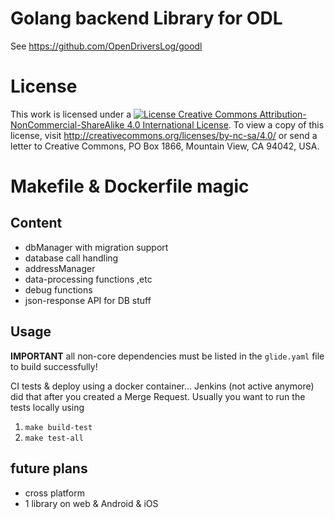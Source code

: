 # Golang backend Library for ODL
See https://github.com/OpenDriversLog/goodl
# License 
This work is licensed under a [![License](https://i.creativecommons.org/l/by-nc-sa/4.0/80x15.png) Creative Commons Attribution-NonCommercial-ShareAlike 4.0 International License](https://creativecommons.org/licenses/by-nc-sa/4.0/).
To view a copy of this license, visit http://creativecommons.org/licenses/by-nc-sa/4.0/ or send a letter to Creative Commons, PO Box 1866, Mountain View, CA 94042, USA.
# Makefile & Dockerfile magic

## Content

- dbManager with migration support
- database call handling
- addressManager
- data-processing functions ,etc
- debug functions
- json-response API for DB stuff

## Usage

__IMPORTANT__ all non-core dependencies must be listed in the `glide.yaml` file to build successfully!

CI tests & deploy using a docker container... Jenkins (not active anymore) did that after you created a Merge Request.
Usually you want to run the tests locally using

1. `make build-test`
2. `make test-all`

## future plans

- cross platform
- 1 library on web & Android & iOS
